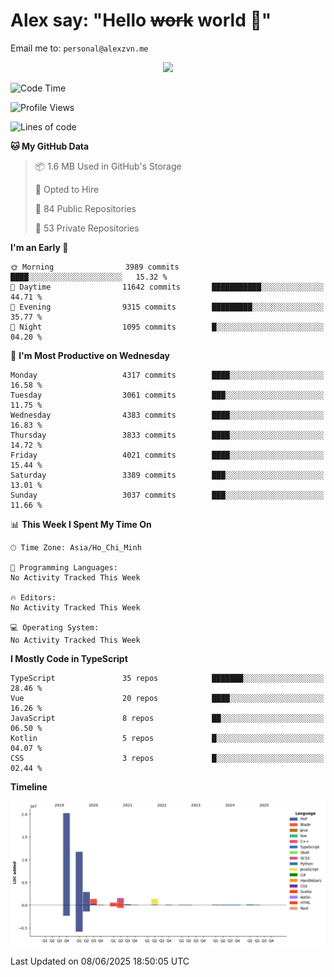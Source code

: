 # Alex say: "Hello ~~work~~ world 🐾"
Email me to: `personal@alexzvn.me`


<p align=center>
  <a href="https://skillicons.dev">
    <img src="https://skillicons.dev/icons?i=ts,js,php,nodejs,bun,vue,nuxt,react,svelte,tauri,laravel,rust,mongodb,docker,electron,redis,rabbitmq,tailwind,git,cloudflare,elysia,mysql,nginx,rollupjs,sentry,ubuntu,yarn,html,css,vite" />
  </a>
</p>

<!--START_SECTION:waka-->
![Code Time](http://img.shields.io/badge/Code%20Time-1%2C066%20hrs%2055%20mins-blue)

![Profile Views](http://img.shields.io/badge/Profile%20Views-0-blue)

![Lines of code](https://img.shields.io/badge/From%20Hello%20World%20I%27ve%20Written-40.8%20million%20lines%20of%20code-blue)

**🐱 My GitHub Data** 

> 📦 1.6 MB Used in GitHub's Storage 
 > 
> 💼 Opted to Hire
 > 
> 📜 84 Public Repositories 
 > 
> 🔑 53 Private Repositories 
 > 
**I'm an Early 🐤** 

```text
🌞 Morning                3989 commits        ████░░░░░░░░░░░░░░░░░░░░░   15.32 % 
🌆 Daytime                11642 commits       ███████████░░░░░░░░░░░░░░   44.71 % 
🌃 Evening                9315 commits        █████████░░░░░░░░░░░░░░░░   35.77 % 
🌙 Night                  1095 commits        █░░░░░░░░░░░░░░░░░░░░░░░░   04.20 % 
```
📅 **I'm Most Productive on Wednesday** 

```text
Monday                   4317 commits        ████░░░░░░░░░░░░░░░░░░░░░   16.58 % 
Tuesday                  3061 commits        ███░░░░░░░░░░░░░░░░░░░░░░   11.75 % 
Wednesday                4383 commits        ████░░░░░░░░░░░░░░░░░░░░░   16.83 % 
Thursday                 3833 commits        ████░░░░░░░░░░░░░░░░░░░░░   14.72 % 
Friday                   4021 commits        ████░░░░░░░░░░░░░░░░░░░░░   15.44 % 
Saturday                 3389 commits        ███░░░░░░░░░░░░░░░░░░░░░░   13.01 % 
Sunday                   3037 commits        ███░░░░░░░░░░░░░░░░░░░░░░   11.66 % 
```


📊 **This Week I Spent My Time On** 

```text
🕑︎ Time Zone: Asia/Ho_Chi_Minh

💬 Programming Languages: 
No Activity Tracked This Week

🔥 Editors: 
No Activity Tracked This Week

💻 Operating System: 
No Activity Tracked This Week
```

**I Mostly Code in TypeScript** 

```text
TypeScript               35 repos            ███████░░░░░░░░░░░░░░░░░░   28.46 % 
Vue                      20 repos            ████░░░░░░░░░░░░░░░░░░░░░   16.26 % 
JavaScript               8 repos             ██░░░░░░░░░░░░░░░░░░░░░░░   06.50 % 
Kotlin                   5 repos             █░░░░░░░░░░░░░░░░░░░░░░░░   04.07 % 
CSS                      3 repos             █░░░░░░░░░░░░░░░░░░░░░░░░   02.44 % 
```



**Timeline**

![Lines of Code chart](https://raw.githubusercontent.com/alexzvn/alexzvn/main/assets/bar_graph.png)


 Last Updated on 08/06/2025 18:50:05 UTC
<!--END_SECTION:waka-->
